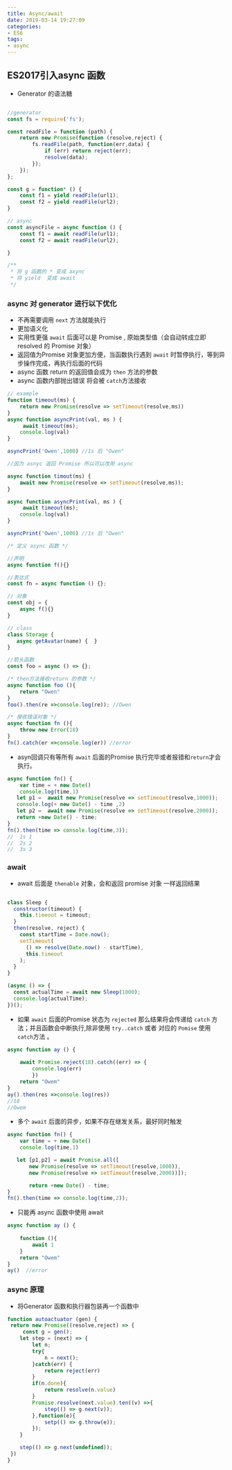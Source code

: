 ```yaml
---
title: Async/await
date: 2019-03-14 19:27:09
categories:
- ES6
tags: 
- async
---
```


## ES2017引入async 函数
- Generator 的语法糖

```javascript

//generator
const fs = require('fs');

const readFile = function (path) {
    return new Promise(function (resolve,reject) {
        fs.readFile(path, function(err,data) {
            if (err) return reject(err);
            resolve(data);
        });
    });
};

const g = function* () {
    const f1 = yield readFile(url1);
    const f2 = yield readFile(url2);
}

// async
const asyncFile = async function () {
    const f1 = await readFile(url1);
    const f2 = await readFile(url2);

}

/**
 * 将 g 函数的 * 变成 axync
 * 将 yield  变成 await 
 */

```

### async  对  generator 进行以下优化

- 不再需要调用 `next` 方法就能执行
- 更加语义化
- 实用性更强 `await` 后面可以是 Promise , 原始类型值（会自动转成立即 resolved 的 Promise 对象）
- 返回值为Promise 对象更加方便，<label>当函数执行遇到 `await` 时暂停执行，等到异步操作完成，再执行后面的代码</label>
- async 函数 return 的返回值会成为 `then` 方法的参数
- async 函数内部抛出错误 将会被 `catch`方法接收
```javascript
// example
function timeout(ms) {
    return new Promise(resolve => setTimeout(resolve,ms))
}
async function asyncPrint(val, ms ) {
     await timeout(ms);
    console.log(val)
}

asyncPrint('Owen',1000) //1s 后 "Owen"

//因为 asnyc 返回 Promise 所以可以改用 async

async function timout(ms) {
    await new Promise(resolve => setTimeout(resolve,ms));
}

async function asyncPrint(val, ms ) {
     await timeout(ms);
    console.log(val)
}

asyncPrint('Owen',1000) //1s 后 "Owen"

/* 定义 async 函数 */

//声明
async function f(){}

//表达式
const fn = async function () {};

// 对象
const obj = {
    async f(){}
}

// class 
class Storage {
   async getAvatar(name) {  }
}

//箭头函数
const foo = async () => {};

/* then方法接收return 的参数 */
async function foo (){
    return "Owen"
}
foo().then(re =>console.log(re)); //Owen

/* 接收错误对象 */
async function fn (){
    throw new Error(18)
}
fn().catch(er =>console.log(er)) //error

```
- asyn回调只有等所有 `await` 后面的Promise 执行完毕或者报错和`return`才会执行。
```javascript
async function fn() {
    var time = + new Date()
    console.log(time,1)
   let p1 =  await new Promise(resolve => setTimeout(resolve,1000));
   console.log(+ new Date() - time ,2)
   let p2 =  await new Promise(resolve => setTimeout(resolve,2000));
   return +new Date() - time;
}
fn().then(time => console.log(time,3));
//  1s 1
//  2s 2
//  3s 3
```
### await
- await 后面是 `thenable` 对象，会和返回 promise 对象 一样返回结果
```javascript

class Sleep {
  constructor(timeout) {
    this.timeout = timeout;
  }
  then(resolve, reject) {
    const startTime = Date.now();
    setTimeout(
      () => resolve(Date.now() - startTime),
      this.timeout
    );
  }
}

(async () => {
  const actualTime = await new Sleep(1000);
  console.log(actualTime);
})();
```
- 如果 `await` 后面的Promise 状态为 `rejected` 那么结果将会传递给 `catch` 方法；并且函数会中断执行,除非使用 `try..catch` 或者 对应的 `Pomise` 使用 `catch`方法 。
```javascript
async function ay () {
    
    await Promise.reject(18).catch((err) => {
        console.log(err)
        })
    return "Owem"
}
ay().then(res =>console.log(res))
//18
//Owem
```
- 多个 `await` 后面的异步，如果不存在继发关系，最好同时触发

```javascript 
async function fn() {
    var time = + new Date()
    console.log(time,1)

   let [p1,p2] = await Promise.all([ 
       new Promise(resolve => setTimeout(resolve,1000)),
       new Promise(resolve => setTimeout(resolve,2000))]);

       return +new Date() - time;
}
fn().then(time => console.log(time,2));
```
- 只能再 async 函数中使用 await 
```javascript
async function ay () {
    
    function (){
        await 1
    }
    return "Owem"
}
ay()  //error

```

### async 原理
- 将Generator 函数和执行器包装再一个函数中

```javascript
function autoactuator (gen) {
 return new Promise((resolve,reject) => {
     const g = gen();
    let step = (next) => {
        let n;
        try{
            n = next();
        }catch(err) {
            return reject(err)
        }
        if(n.done){
            return resolve(n.value)
        }
        Promise.resolve(next.value).ten((v) =>{
            step(() => g.next(v));
        },function(e){
            setp(() => g.throw(e));
        });
    }

    step(() => g.next(undefined));
 })
}
```
